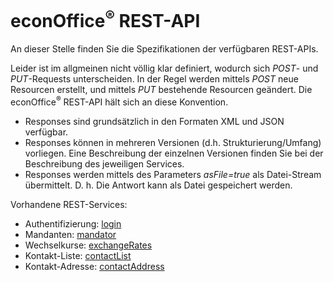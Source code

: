 # econOffice<sup>&reg;</sup> REST-API

An dieser Stelle finden Sie die Spezifikationen der verfügbaren REST-APIs.

Leider ist im allgmeinen nicht völlig klar definiert, wodurch sich *POST*- und *PUT*-Requests unterscheiden.
In der Regel werden mittels *POST* neue Resourcen erstellt, und mittels *PUT* bestehende Resourcen geändert.
Die econOffice<sup>&reg;</sup> REST-API hält sich an diese Konvention.

* Responses sind grundsätzlich in den Formaten XML und JSON verfügbar.
* Responses können in mehreren Versionen (d.h. Strukturierung/Umfang) vorliegen. Eine Beschreibung der einzelnen Versionen finden Sie bei der Beschreibung des jeweiligen Services.
* Responses werden mittels des Parameters *asFile=true* als Datei-Stream übermittelt. D. h. Die Antwort kann als Datei gespeichert werden.

Vorhandene REST-Services:

* Authentifizierung: [login](/login)
* Mandanten: [mandator](/mandator)
* Wechselkurse: [exchangeRates](/exchangeRates)
* Kontakt-Liste: [contactList](/contacts/contact)
* Kontakt-Adresse: [contactAddress](/contacts/contactAddress)
